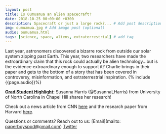 ```yaml
---
layout: post
title: Is Oumuamua an alien spacecraft?
date: 2018-10-25 00:00:00 +0300
description: Spacecraft or just a large rock?... # Add post description (shows up as description on social media posts)
img: oumuamua.jpg # Add image post (optional)
audio: oumuamua.html
tags: [science, space, aliens, extraterrestrial] # add tag
---
```


Last year, astronomers discovered a bizarre rock from outside our solar system zipping past Earth. This year, two researchers have made the extroardinary claim that this rock could actually be alien technology...but is the evidence extroardinary enough to support it? Charlie brings in their paper and gets to the bottom of a story that has been covered in controversy, misinformation, and extraterrestrial inspiration. {% include {{page.audio}}%}

[**Grad Student Highlight**](http://paperboyspodcast.com/gradhighlight/): Susanna Harris (@SusannaLHarris) from University of North Carolina in Chapel Hill shares her research!

Check out a news article from CNN [here](https://www.cnn.com/2018/11/07/opinions/oumuamua-alien-probe-opinion-lincoln/index.html) and the research paper from Harvard [here](https://arxiv.org/pdf/1810.11490.pdf). 

Questions or comments? Reach out to us: [Email](mailto: paperboyspod@gmail.com) [Twitter](https://twitter.com/PaperBoysPod)